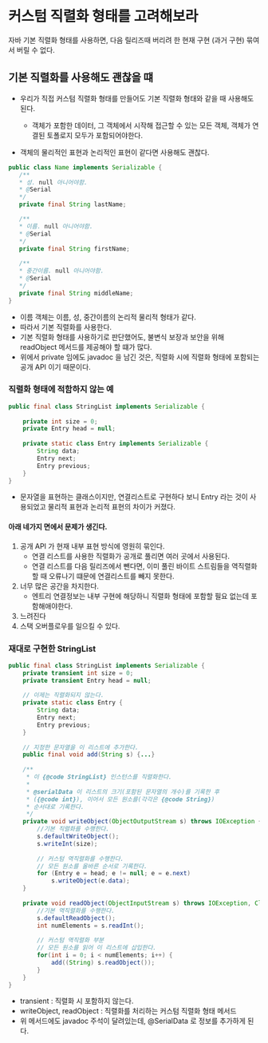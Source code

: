 # 커스텀 직렬화 형태를 고려해보라

자바 기본 직렬화 형태를 사용하면, 다음 릴리즈때 버리려 한 현재 구현 (과거 구현) 묶여서 버릴 수 없다. 

## 기본 직렬화를 사용해도 괜찮을 떄
 - 우리가 직접 커스텀 직렬화 형태를 만들어도 기본 직렬화 형태와 같을 때 사용해도 된다.
    - 객체가 포함한 데이터, 그 객체에서 시작해 접근할 수 있는 모든 객체, 객체가 연결된 토폴로지 모두가 포함되어야한다.
    
 - 객체의 물리적인 표현과 논리적인 표현이 같다면 사용해도 괜찮다.
 ```java
 public class Name implements Serializable {
    /**
    * 성. null 아니어야함.
    * @Serial
    */
    private final String lastName;

    /**
    * 이름. null 아니어야함.
    * @Serial
    */
    private final String firstName;
    
    /**
    * 중간이름. null 아니어야함.
    * @Serial
    */
    private final String middleName;
}
 ```
    
- 이름 객체는 이름, 성, 중간이름의 논리적 물리적 형태가 같다.
- 따라서 기본 직렬화를 사용한다.
- 기본 직렬화 형태를 사용하기로 판단했어도, 불변식 보장과 보안을 위해 readObject 메서드를 제공해야 할 떄가 많다.
- 위에서 private 임에도 javadoc 을 남긴 것은, 직렬화 시에 직렬화 형태에 포함되는 공개 API 이기 때문이다.


### 직렬화 형태에 적함하지 않는 예
```java
public final class StringList implements Serializable {
    
    private int size = 0;
    private Entry head = null;
    
    private static class Entry implements Serializable {
        String data;
        Entry next;
        Entry previous;
    }
}
```
 - 문자열을 표현하는 클래스이지만, 연결리스트로 구현하다 보니 Entry 라는 것이 사용되었고 물리적 표현과 논리적 표현의 차이가 커졌다.
 
#### 아래 네가지 면에서 문제가 생긴다.
 1. 공개 API 가 현재 내부 표현 방식에 영원히 묶인다.
    - 연결 리스트를 사용한 직렬화가 공개로 풀리면 여러 곳에서 사용된다.
    - 연결 리스트를 다음 릴리즈에서 뺀다면, 이미 풀린 바이트 스트림들을 역직렬화할 때 오류나기 떄문에 연결리스트를 빼지 못한다.
 1. 너무 많은 공간을 차지한다.
    - 엔트리 연결정보는 내부 구현에 해당하니 직렬화 형태에 포함할 필요 없는데 포함해애야한다.
 1. 느려진다
 1. 스택 오버플로우를 일으킬 수 있다.
 
 
### 재대로 구현한 StringList
```java
public final class StringList implements Serializable {
    private transient int size = 0;
    private transient Entry head = null;
    
    // 이제는 직렬화되지 않는다.
    private static class Entry {
        String data;
        Entry next;
        Entry previous;
    }
    
    // 지정한 문자열을 이 리스트에 추가한다.
    public final void add(String s) {...}
    
    /**
     * 이 {@code StringList} 인스턴스를 직렬화한다.
     * 
     * @serialData 이 리스트의 크기(포함된 문자열의 개수)를 기록한 후
     * ({@code int}), 이어서 모든 원소를(각각은 {@code String})
     * 순서대로 기록한다.
     */
    private void writeObject(ObjectOutputStream s) throws IOException {
     	//기본 직렬화를 수행한다.
        s.defaultWriteObject();
        s.writeInt(size);
        
        // 커스텀 역직렬화를 수행한다.
        // 모든 원소를 올바른 순서로 기록한다.
        for (Entry e = head; e != null; e = e.next)
            s.writeObject(e.data);
    }
    
    private void readObject(ObjectInputStream s) throws IOException, ClassNotFoundException {
        //기본 역직렬화를 수행한다.
        s.defaultReadObject();
        int numElements = s.readInt();
        
        // 커스텀 역직렬화 부분
        // 모든 원소를 읽어 이 리스트에 삽입한다.
        for(int i = 0; i < numElements; i++) {
            add((String) s.readObject());
        }
    }
}
```
 - transient : 직렬화 시 포함하지 않는다.
 - writeObject, readObject : 직렬화를 처리하는 커스텀 직렬화 형태 메서드
 - 위 메서드에도 javadoc 주석이 달려있는데, @SerialData 로 정보를 추가하게 된다.
 